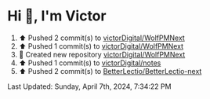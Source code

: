 <h1>Hi 👋, I'm Victor </h1>

<!--RECENT_ACTIVITY:start-->
1. ⬆️ Pushed 2 commit(s) to [victorDigital/WolfPMNext](https://github.com/victorDigital/WolfPMNext)<br>
2. ⬆️ Pushed 1 commit(s) to [victorDigital/WolfPMNext](https://github.com/victorDigital/WolfPMNext)<br>
3. 📔 Created new repository [victorDigital/WolfPMNext](https://github.com/victorDigital/WolfPMNext)<br>
4. ⬆️ Pushed 1 commit(s) to [victorDigital/notes](https://github.com/victorDigital/notes)<br>
5. ⬆️ Pushed 2 commit(s) to [BetterLectio/BetterLectio-next](https://github.com/BetterLectio/BetterLectio-next)<br>
<!--RECENT_ACTIVITY:end-->

<!--RECENT_ACTIVITY:last_update-->
Last Updated: Sunday, April 7th, 2024, 7:34:22 PM
<!--RECENT_ACTIVITY:last_update_end-->
